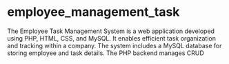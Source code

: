 # employee_management_task
 The Employee Task Management System is a web application developed using PHP, HTML, CSS, and MySQL. It enables efficient task organization and tracking within a company. The system includes a MySQL database for storing employee and task details. The PHP backend manages CRUD
